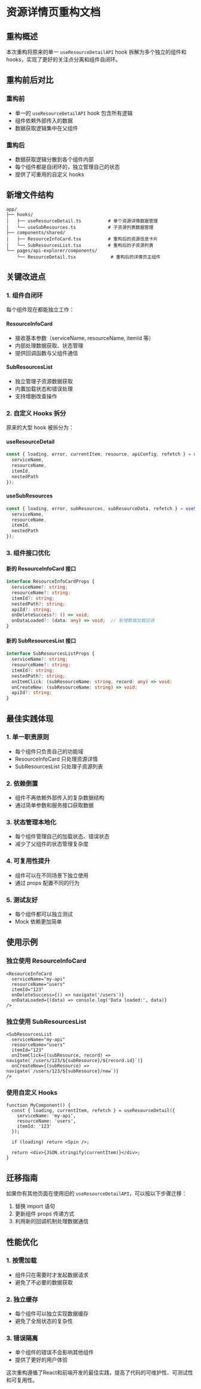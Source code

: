 # 资源详情页重构文档

## 重构概述

本次重构将原来的单一 `useResourceDetailAPI` hook 拆解为多个独立的组件和 hooks，实现了更好的关注点分离和组件自闭环。

## 重构前后对比

### 重构前
- 单一的 `useResourceDetailAPI` hook 包含所有逻辑
- 组件依赖外部传入的数据
- 数据获取逻辑集中在父组件

### 重构后
- 数据获取逻辑分散到各个组件内部
- 每个组件都是自闭环的，独立管理自己的状态
- 提供了可重用的自定义 hooks

## 新增文件结构

```
app/
├── hooks/
│   ├── useResourceDetail.ts          # 单个资源详情数据管理
│   └── useSubResources.ts            # 子资源列表数据管理
├── components/shared/
│   ├── ResourceInfoCard.tsx          # 重构后的资源信息卡片
│   └── SubResourcesList.tsx          # 重构后的子资源列表
└── pages/api-explorer/components/
    └── ResourceDetail.tsx             # 重构后的详情页主组件
```

## 关键改进点

### 1. 组件自闭环
每个组件现在都能独立工作：

#### ResourceInfoCard
- 接收基本参数（serviceName, resourceName, itemId 等）
- 内部处理数据获取、状态管理
- 提供回调函数与父组件通信

#### SubResourcesList  
- 独立管理子资源数据获取
- 内置加载状态和错误处理
- 支持增删改查操作

### 2. 自定义 Hooks 拆分
原来的大型 hook 被拆分为：

#### useResourceDetail
```typescript
const { loading, error, currentItem, resource, apiConfig, refetch } = useResourceDetail({
  serviceName,
  resourceName, 
  itemId,
  nestedPath
});
```

#### useSubResources
```typescript
const { loading, error, subResources, subResourceData, refetch } = useSubResources({
  serviceName,
  resourceName,
  itemId, 
  nestedPath
});
```

### 3. 组件接口优化

#### 新的 ResourceInfoCard 接口
```typescript
interface ResourceInfoCardProps {
  serviceName?: string;
  resourceName?: string;
  itemId?: string;
  nestedPath?: string;
  apiId?: string;
  onDeleteSuccess?: () => void;
  onDataLoaded?: (data: any) => void;  // 新增数据加载回调
}
```

#### 新的 SubResourcesList 接口
```typescript
interface SubResourcesListProps {
  serviceName?: string;
  resourceName?: string;
  itemId?: string;
  nestedPath?: string;
  onItemClick: (subResourceName: string, record: any) => void;
  onCreateNew: (subResourceName: string) => void;
  apiId?: string;
}
```

## 最佳实践体现

### 1. 单一职责原则
- 每个组件只负责自己的功能域
- ResourceInfoCard 只处理资源详情
- SubResourcesList 只处理子资源列表

### 2. 依赖倒置
- 组件不再依赖外部传入的复杂数据结构
- 通过简单参数和服务接口获取数据

### 3. 状态管理本地化
- 每个组件管理自己的加载状态、错误状态
- 减少了父组件的状态管理复杂度

### 4. 可复用性提升
- 组件可以在不同场景下独立使用
- 通过 props 配置不同的行为

### 5. 测试友好
- 每个组件都可以独立测试
- Mock 依赖更加简单

## 使用示例

### 独立使用 ResourceInfoCard
```tsx
<ResourceInfoCard
  serviceName="my-api"
  resourceName="users"
  itemId="123"
  onDeleteSuccess={() => navigate('/users')}
  onDataLoaded={(data) => console.log('Data loaded:', data)}
/>
```

### 独立使用 SubResourcesList
```tsx
<SubResourcesList
  serviceName="my-api"
  resourceName="users"
  itemId="123"
  onItemClick={(subResource, record) => navigate(`/users/123/${subResource}/${record.id}`)}
  onCreateNew={(subResource) => navigate(`/users/123/${subResource}/new`)}
/>
```

### 使用自定义 Hooks
```tsx
function MyComponent() {
  const { loading, currentItem, refetch } = useResourceDetail({
    serviceName: 'my-api',
    resourceName: 'users',
    itemId: '123'
  });

  if (loading) return <Spin />;
  
  return <div>{JSON.stringify(currentItem)}</div>;
}
```

## 迁移指南

如果你有其他页面在使用旧的 `useResourceDetailAPI`，可以按以下步骤迁移：

1. 替换 import 语句
2. 更新组件 props 传递方式
3. 利用新的回调机制处理数据通信

## 性能优化

### 1. 按需加载
- 组件只在需要时才发起数据请求
- 避免了不必要的数据获取

### 2. 独立缓存
- 每个组件可以独立实现数据缓存
- 避免了全局状态的复杂性

### 3. 错误隔离
- 单个组件的错误不会影响其他组件
- 提供了更好的用户体验

这次重构遵循了React和前端开发的最佳实践，提高了代码的可维护性、可测试性和可复用性。

